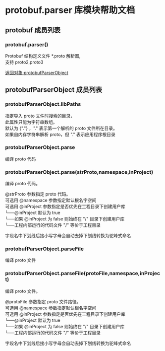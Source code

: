 # protobuf.parser 库模块帮助文档

<a id="protobuf"></a>
## protobuf 成员列表


<a id="protobuf.parser"></a>
### protobuf.parser() 
 Protobuf 结构定义文件 *.proto 解析器,  
支持 proto2,proto3  
  
[返回对象:protobufParserObject](#protobufParserObject)

<a id="protobufParserObject"></a>
## protobufParserObject 成员列表


<a id="protobufParserObject.libPaths"></a>
### protobufParserObject.libPaths 
 指定导入 proto 文件时搜索的目录，  
此属性只能为字符串数组。  
默认为 {"."} ，"." 表示第一个解析的 proto 文件所在目录。  
如果自内存字符串解析 proto，但 "." 表示应用程序根目录

<a id="protobufParserObject.parse"></a>
### protobufParserObject.parse 
 编译 proto 代码

<a id="protobufParserObject.parse"></a>
### protobufParserObject.parse(strProto,namespace,inProject) 
 编译 proto 代码。  
  
@strProto 参数指定 proto 代码。  
可选用 @namespace 参数指定默认根名字空间  
可选用 @inProject 参数指定是否优先在工程目录下创建用户库  
└──@inProject 默认为 true   
└──如果 @inProject 为 false 则始终在 "/" 目录下创建用户库  
└──工程内部运行的代码文件 "/" 等价于工程目录  
  
字段名中下划线后接小写字母会自动去掉下划线转换为驼峰式命名

<a id="protobufParserObject.parseFile"></a>
### protobufParserObject.parseFile 
 编译 proto 文件

<a id="protobufParserObject.parseFile"></a>
### protobufParserObject.parseFile(protoFile,namespace,inProject) 
 编译 proto 文件。  
  
@protoFile 参数指定 proto 文件路径。  
可选用 @namespace 参数指定默认根名字空间  
可选用 @inProject 参数指定是否优先在工程目录下创建用户库  
└──@inProject 默认为 true   
└──如果 @inProject 为 false 则始终在 "/" 目录下创建用户库  
└──工程内部运行的代码文件 "/" 等价于工程目录  
  
字段名中下划线后接小写字母会自动去掉下划线转换为驼峰式命名
